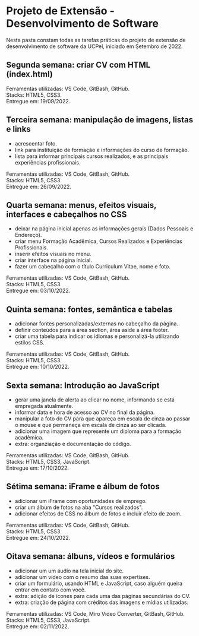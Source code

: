 # Projeto de Extensão - Desenvolvimento de Software

Nesta pasta constam todas as tarefas práticas do projeto de extensão de desenvolvimento de software da UCPel, iniciado em Setembro de 2022.

## Segunda semana: criar CV com HTML (index.html) 
Ferramentas utilizadas: VS Code, GitBash, GitHub.</br>
Stacks: HTML5, CSS3.</br>
Entregue em: 19/09/2022.</br>

## Terceira semana: manipulação de imagens, listas e links
- acrescentar foto.
- link para instituição de formação e informações do curso de formação.
- lista para informar principais cursos realizados, e as principais experiências profissionais.

Ferramentas utilizadas: VS Code, GitBash, GitHub.</br>
Stacks: HTML5, CSS3.</br>
Entregue em: 26/09/2022.</br>

## Quarta semana: menus, efeitos visuais, interfaces e cabeçalhos no CSS
- deixar na página inicial apenas as informações gerais (Dados Pessoais e Endereço).
- criar menu Formação Acadêmica, Cursos Realizados e Experiências Profissionais.
- inserir efeitos visuais no menu.
- criar interface na página inicial.
- fazer um cabeçalho com o título Curriculum Vitae, nome e foto.

Ferramentas utilizadas: VS Code, GitBash, GitHub.</br>
Stacks: HTML5, CSS3.</br>
Entregue em: 03/10/2022.</br>

## Quinta semana: fontes, semântica e tabelas
- adicionar fontes personalizadas/externas no cabeçalho da página.
- definir conteúdos para a área section, área aside a área footer.
- criar uma tabela para indicar os idiomas e personalizá-la utilizando estilos CSS.

Ferramentas utilizadas: VS Code, GitBash, GitHub.</br>
Stacks: HTML5, CSS3.</br>
Entregue em: 10/10/2022.</br>

## Sexta semana: Introdução ao JavaScript
- gerar uma janela de alerta ao clicar no nome, informando se está empregada atualmente.
- informar data e hora de acesso ao CV no final da página.
- manipular a foto do CV para que apareça em escala de cinza ao passar o mouse e que permaneça em escala de cinza ao ser clicada.
- adicionar uma imagem que represente um diploma para a formação acadêmica. 
- extra: organziação e documentação do código.

Ferramentas utilizadas: VS Code, GitBash, GitHub.</br>
Stacks: HTML5, CSS3, JavaScript.</br>
Entregue em: 17/10/2022.</br>

## Sétima semana: iFrame e álbum de fotos
- adicionar um iFrame com oportunidades de emprego.
- criar um álbum de fotos na aba "Cursos realizados".
- adicionar efeitos de CSS no álbum de fotos e incluir efeito de zoom.

Ferramentas utilizadas: VS Code, GitBash, GitHub.</br>
Stacks: HTML5, CSS3</br>
Entregue em: 24/10/2022.</br>

## Oitava semana: álbuns, vídeos e formulários
- adicionar um um áudio na tela inicial do site.
- adicionar um vídeo com o resumo das suas expertises.
- criar um formulário, usando HTML e JavaScript, caso alguém queira entrar em contato com você.
- extra: adição de ícones para cada uma das páginas secundárias do CV.
- extra: criação de página com créditos das imagens e mídias utilizadas.

Ferramentas utilizadas: VS Code, Miro Video Converter, GitBash, GitHub.</br>
Stacks: HTML5, CSS3, JavaScript.</br>
Entregue em: 02/11/2022.</br>
